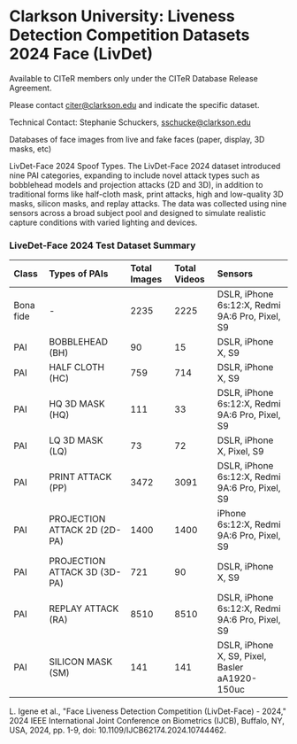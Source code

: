 # Clarkson University: Liveness Detection Competition Datasets 2024 Face (LivDet)

Available to CITeR members only under the CITeR Database Release Agreement. 

Please contact citer@clarkson.edu and indicate the specific dataset.

Technical Contact: Stephanie Schuckers, sschucke@clarkson.edu 

Databases of face images from live and fake faces (paper, display, 3D masks, etc)

LivDet-Face 2024 Spoof Types. The LivDet-Face 2024 dataset introduced nine PAI categories, expanding to include novel attack types such as bobblehead models and projection attacks (2D and 3D), in addition to traditional forms like half-cloth mask, print attacks, high and low-quality 3D masks, silicon masks, and replay attacks. The data was collected using nine sensors across a broad subject pool and designed to simulate realistic capture conditions with varied lighting and devices.

### LiveDet-Face 2024 Test Dataset Summary

| Class | Types of PAIs | Total Images | Total Videos | Sensors |
|:---|:---|:---|:---|:---|
| Bona fide | - | 2235 | 2225 | DSLR, iPhone 6s:12:X, Redmi 9A:6 Pro, Pixel, S9 |
| PAI | BOBBLEHEAD (BH) | 90 | 15 | DSLR, iPhone X, S9 |
| PAI | HALF CLOTH (HC) | 759 | 714 | DSLR, iPhone X, S9 |
| PAI | HQ 3D MASK (HQ) | 111 | 33 | DSLR, iPhone 6s:12:X, Redmi 9A:6 Pro, Pixel, S9 |
| PAI | LQ 3D MASK (LQ) | 73 | 72 | DSLR, iPhone X, Pixel, S9 |
| PAI | PRINT ATTACK (PP) | 3472 | 3091 | DSLR, iPhone 6s:12:X, Redmi 9A:6 Pro, Pixel, S9 |
| PAI | PROJECTION ATTACK 2D (2D-PA)| 1400 | 1400 | iPhone 6s:12:X, Redmi 9A:6 Pro, Pixel, S9 |
| PAI | PROJECTION ATTACK 3D (3D-PA)| 721 | 90 | DSLR, iPhone X, S9 |
| PAI | REPLAY ATTACK (RA) | 8510 | 8510 | DSLR, iPhone 6s:12:X, Redmi 9A:6 Pro, Pixel, S9 |
| PAI | SILICON MASK (SM) | 141 | 141 | DSLR, iPhone X, S9, Pixel, Basler aA1920-150uc |

L. Igene et al., "Face Liveness Detection Competition (LivDet-Face) - 2024," 2024 IEEE International Joint Conference on Biometrics (IJCB), Buffalo, NY, USA, 2024, pp. 1-9, doi: 10.1109/IJCB62174.2024.10744462.
